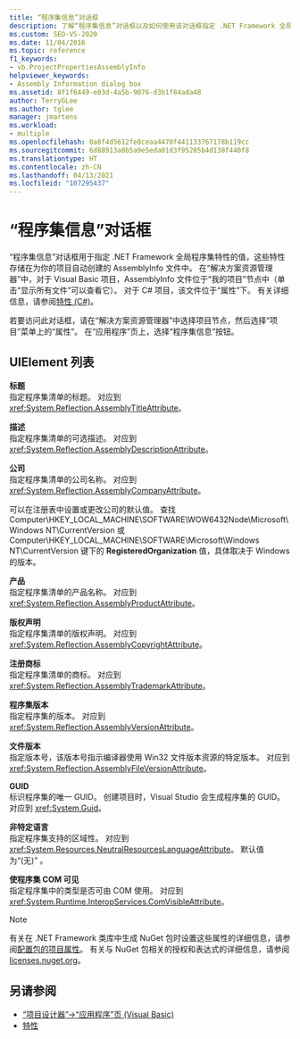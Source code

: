 ```yaml
---
title: “程序集信息”对话框
description: 了解“程序集信息”对话框以及如何使用该对话框指定 .NET Framework 全局程序集属性的值。
ms.custom: SEO-VS-2020
ms.date: 11/04/2016
ms.topic: reference
f1_keywords:
- vb.ProjectPropertiesAssemblyInfo
helpviewer_keywords:
- Assembly Information dialog box
ms.assetid: 8f1f6449-e03d-4a5b-9076-d3b1f84ada48
author: TerryGLee
ms.author: tglee
manager: jmartens
ms.workload:
- multiple
ms.openlocfilehash: 0a8f4d5612fe8ceaa4470f441133767178b119cc
ms.sourcegitcommit: 6d88913a8b5a9e5eda01d3f95205b4d138f440f8
ms.translationtype: HT
ms.contentlocale: zh-CN
ms.lasthandoff: 04/13/2021
ms.locfileid: "107295437"
---
```

# <a name="assembly-information-dialog-box"></a>“程序集信息”对话框

“程序集信息”对话框用于指定 .NET Framework 全局程序集特性的值，这些特性存储在为你的项目自动创建的 AssemblyInfo 文件中。 在“解决方案资源管理器”中，对于 Visual Basic 项目，AssemblyInfo 文件位于“我的项目”节点中（单击“显示所有文件”可以查看它）。 对于 C# 项目，该文件位于“属性”下。 有关详细信息，请参阅[特性 (C#)](/dotnet/csharp/programming-guide/concepts/attributes/index)。

若要访问此对话框，请在“解决方案资源管理器”中选择项目节点，然后选择“项目”菜单上的“属性”。 在“应用程序”页上，选择“程序集信息”按钮。

## <a name="uielement-list"></a>UIElement 列表

**标题**\
指定程序集清单的标题。 对应到 <xref:System.Reflection.AssemblyTitleAttribute>。

**描述**\
指定程序集清单的可选描述。 对应到 <xref:System.Reflection.AssemblyDescriptionAttribute>。

**公司**\
指定程序集清单的公司名称。 对应到 <xref:System.Reflection.AssemblyCompanyAttribute>。

可以在注册表中设置或更改公司的默认值。 查找 Computer\HKEY_LOCAL_MACHINE\SOFTWARE\WOW6432Node\Microsoft\Windows NT\CurrentVersion 或 Computer\HKEY_LOCAL_MACHINE\SOFTWARE\Microsoft\Windows NT\CurrentVersion 键下的 **RegisteredOrganization** 值，具体取决于 Windows 的版本。

**产品**\
指定程序集清单的产品名称。 对应到 <xref:System.Reflection.AssemblyProductAttribute>。

**版权声明**\
指定程序集清单的版权声明。 对应到 <xref:System.Reflection.AssemblyCopyrightAttribute>。

**注册商标**\
指定程序集清单的商标。 对应到 <xref:System.Reflection.AssemblyTrademarkAttribute>。

**程序集版本**\
指定程序集的版本。 对应到 <xref:System.Reflection.AssemblyVersionAttribute>。

**文件版本**\
指定版本号，该版本号指示编译器使用 Win32 文件版本资源的特定版本。 对应到 <xref:System.Reflection.AssemblyFileVersionAttribute>。

**GUID**\
标识程序集的唯一 GUID。 创建项目时，Visual Studio 会生成程序集的 GUID。 对应到 <xref:System.Guid>。

**非特定语言**\
指定程序集支持的区域性。 对应到 <xref:System.Resources.NeutralResourcesLanguageAttribute>。 默认值为“(无)”  。

**使程序集 COM 可见**\
指定程序集中的类型是否可由 COM 使用。 对应到 <xref:System.Runtime.InteropServices.ComVisibleAttribute>。

> [!NOTE]
> 有关在 .NET Framework 类库中生成 NuGet 包时设置这些属性的详细信息，请参阅[配置包的项目属性](/nuget/quickstart/create-and-publish-a-package-using-visual-studio-net-framework#configure-project-properties-for-the-package)。 有关与 NuGet 包相关的授权和表达式的详细信息，请参阅 [licenses.nuget.org](/nuget/nuget-org/licenses.nuget.org/)。

## <a name="see-also"></a>另请参阅

- [“项目设计器”->“应用程序”页 (Visual Basic)](../../ide/reference/application-page-project-designer-visual-basic.md)
- [特性](/previous-versions/z0w1kczw(v=vs.140))